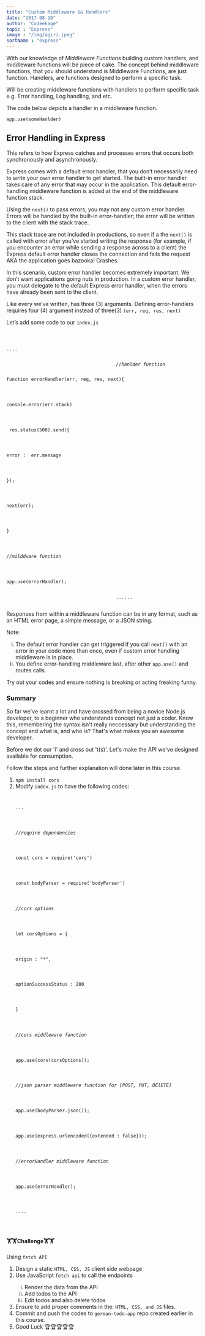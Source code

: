 ```yaml
---
title: "Custom Middleware && Handlers"
date: "2017-08-10"
author: "Codeekage"
topic : "Express"
image : "/img/agiri.jpeg"
sortName : "express"
---
```


<div id="middleware-and-handlers">
                     <!--    <h3><i class="fa fa-link"></i>Custom Functions and Handlers</h3> -->
                        <p>With our knowledge of <i>Middleware Functions</i> building custom handlers, and middleware
                            functions will be piece of cake. The concept behind middleware functions, that you should
                            understand is Middleware Functions, are just function. Handlers, are functions designed to
                            perform a specific task. </p>
                        <p>Will be creating middleware functions with handlers to perform specific task e.g. Error
                            handling, Log handling, and etc.</p>
                        <p>The code below depicts a handler in a middleware function. </p>
                        <div class="code-area"><code>app.<fnc>use</fnc>(someHanlder)</code></div>
                    </div>

<div id="express-error-handling">
                        <h2><i class="fa fa-link"></i>Error Handling in Express</h2>
                        <p>This refers to how Express catches and processes errors that occurs both synchronously
                            and
                            asynchronously. </p>
                        <p>Express comes with a default error handler, that you don’t necessarily need to write
                            your own error handler to get started. The built-in error handler takes care of any
                            error that may occur in the application. This default error-handling middleware
                            function is added at the end of the middleware function stack. </p>
                        <p>Using the <code>next()</code> to pass errors, you may not any custom error handler.
                            Errors
                            will be handled by the built-in error-handler; the error will be written to the client
                            with the stack trace. </p>
                        <p>This stack trace are not included in productions, so even if a the <code>next()</code>
                            is
                            called with error after you’ve started writing the response (for example, if you
                            encounter an error while sending a response across to a client) the Express default
                            error handler closes the connection and fails the request AKA the application goes
                            bazooka! Crashes. </p>
                        <p>In this scenario, custom error handler becomes extremely important. We don’t want
                            applications going nuts in production. In a custom error handler, you must delegate to
                            the default Express error handler, when the errors have already been sent to the
                            client. </p>
                        <p>Like every we’ve written, has three (3) arguments. Defining error-handlers requires
                            four (4) argument instead of three(3) <code>(err, req, res, next)</code></p>
                        <p>Let’s add some code to our <code>index.js</code></p>
                        <div class="code-area">
                            <code>
                                        <p>....</p>
                                        <comment><i>//hanlder function</i></comment>
                                        <p>function <fnc>errorHandler(</fnc>err, req, res, next<fnc>){</fnc></p>
                                            <p class="inner-1"><props>console</props>.<fnc>error</fnc>(err.stack)</p>
                                            <p class="inner-1"> res.<const>status(<num>500</num>)</const>.<fnc>send</fnc>({</p>
                                                <p class="inner-2"><string>error : </string> err.message</p>
                                                <p class="inner-1">});</p>
                                                <p class="inner-1"><fnc>next</fnc>(err);</p>
                                        <p>}</p>
                                        <p><comment><i>//milddware function</i></comment></p>
                                        <p>app.<fnc>use</fnc>(errorHandler);</p>
                                        ......
                                    </code>
                        </div>
                        <p>Responses from within a middleware function can be in any format, such as an HTML error
                            page, a simple message, or a JSON string. </p>
                        <p>Note:</p>
                        <ol type="i">
                            <li>The default error handler can get triggered if you call <code>next()</code> with an
                                error in your code more than once, even if custom error handling middleware is in
                                place. </li>
                            <li>You define error-handling middleware last, after other <code>app.use()</code> and
                                routes calls.</li>
                        </ol>
                        <p>Try out your codes and ensure nothing is breaking or acting freaking funny.</p>
                    </div>
                    <div id="summary">
                        <h3><i class="fa fa-link"></i>Summary</h3>
                        <p>So far we've learnt a lot and have crossed from being a novice Node.js developer,
                            to a beginner who understands concept not just a coder. Know this, remembering the syntax
                            isn't really neccessary
                            but understanding the concept and what is, and who is? That's what makes you an awesome
                            developer.
                        </p>
                        <p>Before we dot our 'i' and cross out 't(s)'. Let's make the API we've designed
                            available for consumption.
                        </p>
                        <p>Follow the steps and further explanation will done later in this course.</p>
                        <ol>
                            <li><code>npm install cors</code></li>
                            <li>Modify <code>index.js</code> to have the following codes: </li>
                            <div class="code-area"><code>
                                <p>...</p>
                                <p><comment><i>//require dependencies</i></comment></p>
                                <p><const>const</const> cors = <fnc>require</fnc>(<string>'cors'</string>)</p>
                                <p><const>const</const> bodyParser = <fnc>require</fnc>(<string>'bodyParser'</string>)</p>
                                <p><comment><i>//cors options</i></comment></p>
                                <p><const>let</const> corsOptions <fnc>=</fnc> {</p>
                                    <p class="inner-1"><props>origin :</props> <string>"*"</string>,</p>
                                    <p class="inner-1"><props>optionSuccessStatus :</props> <num>200</num></p>
                                <p>}</p>
                                <p><comment><i>//cors middleware function</i></comment></p>
                                <p>app.<fnc>use</fnc>(<fnc>cors</fnc>(corsOptions));</p>
                                <p><comment><i>//json parser middleware function for [POST, PUT, DElETE] </i></comment></p>
                                <p>app.<fnc>use</fnc>(bodyParser.<fnc>json</fnc>());</p>
                                <p>app.<fnc>use</fnc>(express.<fnc>urlencoded</fnc>({<props>extended : <num>false</num></props>}));</p>
                                <p><comment><i>//errorHandler middleware function</i></comment></p>
                                <p>app.<fnc>use</fnc>(errorHandler);</p>
                                <p>....</p>
                            </code></div>
                        </ol>
                        <h4>🏋️‍🏋️‍Challenge🏋️‍🏋️‍</h4>
                        <p>Using <code>fetch API</code></p>
                        <ol>
                            <li>Design a static <code>HTML, CSS, JS</code> client side webpage</li>
                            <li>Use JavaScript <code>fetch api</code> to call the endpoints</li>
                            <ol type="i">
                                <li>Render the data from the API</li>
                                <li>Add todos to the API</li>
                                <li>Edit todos and also delete todos</li>
                            </ol>
                            <li>Ensure to add proper comments in the: <code>HTML, CSS, and JS</code> files.</li>
                            <li>Commit and push the codes to <code>german-todo-app</code> repo created earlier in this
                                course.</li>
                            <li>Good Luck 🏆🏆🏆🏆🏆</li>
                        </ol>

</div>